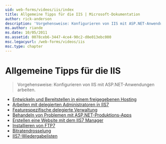 ```yaml
---
uid: web-forms/videos/iis/index
title: Allgemeine Tipps für die IIS | Microsoft-Dokumentation
author: rick-anderson
description: 'Vorgehensweise: Konfigurieren von IIS mit ASP.NET-Anwendungen arbeiten.'
ms.author: riande
ms.date: 10/05/2011
ms.assetid: 0078ceb6-3447-4ce4-90c2-d0e013ebc000
msc.legacyurl: /web-forms/videos/iis
msc.type: chapter
---
```

<a name="general-iis-tips"></a>Allgemeine Tipps für die IIS
====================
> Vorgehensweise: Konfigurieren von IIS mit ASP.NET-Anwendungen arbeiten.


- [Entwickeln und Bereitstellen in einem freigegebenen Hosting](developing-and-deploying-in-a-shared-hosting.md)
- [Arbeiten mit delegierten Administratoren in IIS7](working-with-iis7-deligated-admin.md)
- [Featurespezifische delegierte Verwaltung](feature-specific-delegated-management.md)
- [Behandeln von Problemen mit ASP.NET-Produktions-Apps](troubleshooting-production-aspnet-apps.md)
- [Erstellen eine Website mit dem IIS7 Manager](creating-a-site-with-iis7-manager.md)
- [Installieren von FTP7](installing-ftp7.md)
- [Bitratendrosselung](bit-rate-throttling.md)
- [IIS7-Wiedergabelisten](iis7-playlists.md)
